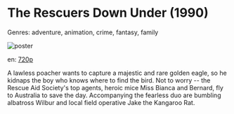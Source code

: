 # The Rescuers Down Under (1990)

Genres: adventure, animation, crime, fantasy, family

![poster](http://image.tmdb.org/t/p/w500/vweXLAZP6E55EaMeedndhBdXQGu.jpg)

en:
  [720p](magnet:?xt=urn:btih:2be4c0fc7d2c62333e9f9268f681a0f200bb0eea&dn=The+Rescuers+Down+Under+(1990)&tr=udp%3A%2F%2Ftracker.yify-torrents.com%2Fannounce&tr=udp%3A%2F%2Fopen.demonii.com%3A1337%2Fannounce&tr=udp%3A%2F%2Fexodus.desync.com%3A6969&tr=udp%3A%2F%2Ftracker.istole.it%3A80&tr=udp%3A%2F%2Ftracker.publicbt.com%3A80&tr=udp%3A%2F%2Ftracker.publichd.eu%3A80%2Fannounce&tr=udp%3A%2F%2Ftracker.openbittorrent.com%3A80%2Fannounce&tr=udp%3A%2F%2Fcoppersurfer.tk%3A6969%2Fannounce)
  


A lawless poacher wants to capture a majestic and rare golden eagle, so he kidnaps the boy who knows where to find the bird. Not to worry -- the Rescue Aid Society's top agents, heroic mice Miss Bianca and Bernard, fly to Australia to save the day. Accompanying the fearless duo are bumbling albatross Wilbur and local field operative Jake the Kangaroo Rat.